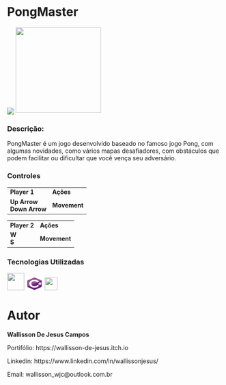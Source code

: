 <h1> PongMaster </h1>
<img align="center" width="800" heigth="700" src="https://img.itch.zone/aW1hZ2UvMTM2NzA0MS84ODIxOTY3LnBuZw==/original/XPBVay.png"></img> 

<a href="https://wallisson-de-jesus.itch.io/pong-master">
 <img src="https://o.remove.bg/downloads/98ea7c93-6d17-4a42-ae40-703808f42e43/Start-removebg-preview.png" width="200" height="200"></img>
</a>
 
<h3>Descrição:</h3>
PongMaster é um jogo desenvolvido baseado no famoso jogo Pong, com algumas novidades, como vários mapas desafiadores, com obstáculos que podem facilitar ou dificultar que você vença seu adversário.

<h3>Controles</h3>
<table><tbody><tr><td><strong>Player 1</strong><strong></strong></td><td><strong>Ações</strong></td></tr><tr><td><strong>Up Arrow<br>Down Arrow</strong></td><td class="text-center"><strong>Movement</strong><br></td></tr></tbody></table>
<table><tbody><tr><td><strong>Player 2</strong></td><td><strong>Ações</strong></td></tr><tr><td><strong>W<br>S</strong></td><td class="text-center"><strong>Movement</strong><strong></strong><br></td></tr></tbody></table>

<h3>Tecnologias Utilizadas</h3>
  
  <p>
  <img  height="40" width="40" src="https://cdn.icon-icons.com/icons2/2248/PNG/128/unity_icon_136074.png">
  <img  height="30" width="40" src="https://raw.githubusercontent.com/devicons/devicon/master/icons/csharp/csharp-original.svg">
  <img  height="30" width="30" src="https://cdn.icon-icons.com/icons2/112/PNG/512/visual_studio_18908.png">
  </p>
  
  <h1>Autor</h1>
  
  <b>Wallisson De Jesus Campos</b>
  
  <p> Portifólio: https://wallisson-de-jesus.itch.io </p>
  <p> Linkedin: https://www.linkedin.com/in/wallissonjesus/ </p>
  <p> Email: wallisson_wjc@outlook.com.br </p>
  
